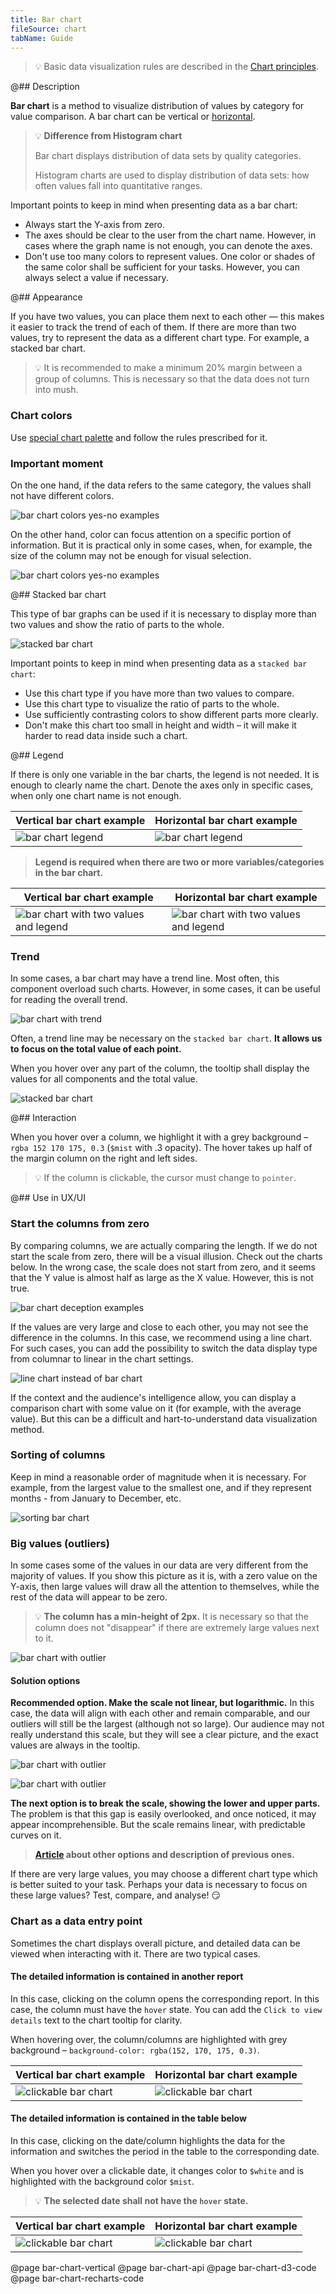 ```yaml
---
title: Bar chart
fileSource: chart
tabName: Guide
---
```


> 💡 Basic data visualization rules are described in the [Chart principles](/data-display/chart/).

@## Description

**Bar chart** is a method to visualize distribution of values by category for value comparison. A bar chart can be vertical or [horizontal](/data-display/bar-horizontal/).

> 💡 **Difference from Histogram chart**
>
> Bar chart displays distribution of data sets by quality categories.
>
> Histogram charts are used to display distribution of data sets: how often values fall into quantitative ranges.

Important points to keep in mind when presenting data as a bar chart:

- Always start the Y-axis from zero.
- The axes should be clear to the user from the chart name. However, in cases where the graph name is not enough, you can denote the axes.
- Don't use too many colors to represent values. One color or shades of the same color shall be sufficient for your tasks. However, you can always select a value if necessary.

@## Appearance

If you have two values, you can place them next to each other — this makes it easier to track the trend of each of them. If there are more than two values, try to represent the data as a different chart type. For example, a stacked bar chart.

> 💡 It is recommended to make a minimum 20% margin between a group of columns. This is necessary so that the data does not turn into mush.

### Chart colors

Use [special chart palette](/style/color/) and follow the rules prescribed for it.

### Important moment

On the one hand, if the data refers to the same category, the values shall not have different colors.

![bar chart colors yes-no examples](static/example-yes-no.png)

On the other hand, color can focus attention on a specific portion of information. But it is practical only in some cases, when, for example, the size of the column may not be enough for visual selection.

![bar chart colors yes-no examples](static/example-4.png)

@## Stacked bar chart

This type of bar graphs can be used if it is necessary to display more than two values and show the ratio of parts to the whole.

![stacked bar chart](static/stacked-bar-chart.png)

Important points to keep in mind when presenting data as a `stacked bar chart`:

- Use this chart type if you have more than two values to compare.
- Use this chart type to visualize the ratio of parts to the whole.
- Use sufficiently contrasting colors to show different parts more clearly.
- Don't make this chart too small in height and width – it will make it harder to read data inside such a chart.

@## Legend

If there is only one variable in the bar charts, the legend is not needed. It is enough to clearly name the chart. Denote the axes only in specific cases, when only one chart name is not enough.

| Vertical bar chart example             | Horizontal bar chart example                    |
| -------------------------------------- | ----------------------------------------------- |
| ![bar chart legend](static/legend.png) | ![bar chart legend](static/hor-bar-example.png) |

> **Legend is required when there are two or more variables/categories in the bar chart.**

| Vertical bar chart example                                      | Horizontal bar chart example                                   |
| --------------------------------------------------------------- | -------------------------------------------------------------- |
| ![bar chart with two values and legend](static/bar-chart-2.png) | ![bar chart with two values and legend](static/hor-legend.png) |

### Trend

In some cases, a bar chart may have a trend line. Most often, this component overload such charts. However, in some cases, it can be useful for reading the overall trend.

![bar chart with trend](static/trend.png)

Often, a trend line may be necessary on the `stacked bar chart`. **It allows us to focus on the total value of each point.**

When you hover over any part of the column, the tooltip shall display the values for all components and the total value.

![stacked bar chart](static/stacked-bar-chart-trend.png)

@## Interaction

When you hover over a column, we highlight it with a grey background – `rgba 152 170 175, 0.3` (`$mist` with .3 opacity). The hover takes up half of the margin column on the right and left sides.

> 💡 If the column is clickable, the cursor must change to `pointer`.

@## Use in UX/UI

### Start the columns from zero

By comparing columns, we are actually comparing the length. If we do not start the scale from zero, there will be a visual illusion. Check out the charts below. In the wrong case, the scale does not start from zero, and it seems that the Y value is almost half as large as the X value. However, this is not true.

![bar chart deception examples](static/deception-yes-no.png)

If the values are very large and close to each other, you may not see the difference in the columns. In this case, we recommend using a line chart. For such cases, you can add the possibility to switch the data display type from columnar to linear in the chart settings.

![line chart instead of bar chart](static/example-2-yes-no.png)

If the context and the audience's intelligence allow, you can display a comparison chart with some value on it (for example, with the average value). But this can be a difficult and hart-to-understand data visualization method.

### Sorting of columns

Keep in mind a reasonable order of magnitude when it is necessary. For example, from the largest value to the smallest one, and if they represent months - from January to December, etc.

![sorting bar chart](static/sort-yes-no.png)

### Big values (outliers)

In some cases some of the values in our data are very different from the majority of values. If you show this picture as it is, with a zero value on the Y-axis, then large values will draw all the attention to themselves, while the rest of the data will appear to be zero.

> 💡 **The column has a min-height of 2px.** It is necessary so that the column does not "disappear" if there are extremely large values next to it.

![bar chart with outlier](static/outlier.png)

#### Solution options

**Recommended option. Make the scale not linear, but logarithmic.** In this case, the data will align with each other and remain comparable, and our outliers will still be the largest (although not so large). Our audience may not really understand this scale, but they will see a clear picture, and the exact values are always in the tooltip.

![bar chart with outlier](static/outlier-1.png)

![bar chart with outlier](static/type.png)

**The next option is to break the scale, showing the lower and upper parts.** The problem is that this gap is easily overlooked, and once noticed, it may appear incomprehensible. But the scale remains linear, with predictable curves on it.

> **[Article](https://tomhopper.me/2010/08/30/graphing-highly-skewed-data/) about other options and description of previous ones.**

If there are very large values, you may choose a different chart type which is better suited to your task. Perhaps your data is necessary to focus on these large values? Test, compare, and analyse! 😏

### Chart as a data entry point

Sometimes the chart displays overall picture, and detailed data can be viewed when interacting with it. There are two typical cases.

#### The detailed information is contained in another report

In this case, clicking on the column opens the corresponding report. In this case, the column must have the `hover` state. You can add the `Click to view details` text to the chart tooltip for clarity.

When hovering over, the column/columns are highlighted with grey background – `background-color: rgba(152, 170, 175, 0.3)`.

| Vertical bar chart example                     | Horizontal bar chart example                   |
| ---------------------------------------------- | ---------------------------------------------- |
| ![clickable bar chart](static/interactive.png) | ![clickable bar chart](static/hor-hover-3.png) |

#### The detailed information is contained in the table below

In this case, clicking on the date/column highlights the data for the information and switches the period in the table to the corresponding date.

When you hover over a clickable date, it changes color to `$white` and is highlighted with the background color `$mist`.

> 💡 **The selected date shall not have the `hover` state.**

| Vertical bar chart example                       | Horizontal bar chart example                          |
| ------------------------------------------------ | ----------------------------------------------------- |
| ![clickable bar chart](static/interactive-2.png) | ![clickable bar chart](static/hor-widget-example.png) |

@page bar-chart-vertical
@page bar-chart-api
@page bar-chart-d3-code
@page bar-chart-recharts-code

